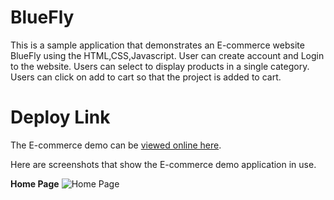 # BlueFly
This is a sample application that demonstrates an E-commerce website BlueFly using the HTML,CSS,Javascript. User can create account and Login to the website.
Users can select to display products in a single category. Users can click on add to cart so that the project is added to cart. 

# Deploy Link
The E-commerce demo can be [viewed online here](https://blue-fly-rho.vercel.app/).

Here are screenshots that show the E-commerce demo application in use.

**Home Page**
![Home Page](https://1drv.ms/i/s!Am10cOLEBkXJguFvDSUvWJ8eK4YL3w?e=9JY1y5 "Optional Title")
